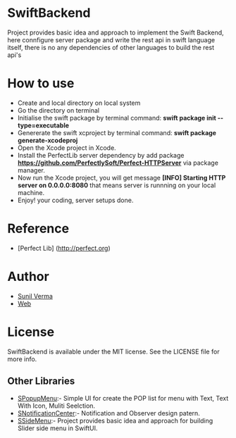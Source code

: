 # SwiftBackend

Project provides basic idea and approach to implement the Swift Backend, here connfigure server package and write the rest api in swift language itself, there is no any dependencies of other languages to build the rest api's 

# How to use

* Create and local directory on local system
* Go the directory on terminal
* Initialise the swift package by terminal command: **swift package init --type=executable**
* Genererate the swift xcproject by terminal command: **swift package generate-xcodeproj**
* Open the Xcode project in Xcode.
* Install the PerfectLib server dependency by add package **https://github.com/PerfectlySoft/Perfect-HTTPServer** via package manager.
* Now run the Xcode project, you will get message **[INFO] Starting HTTP server  on 0.0.0.0:8080** that means server is runnning on your local machine.
* Enjoy! your coding, server setups done.


# Reference
* [Perfect Lib] (http://perfect.org)


# Author   

* [Sunil Verma](https://github.com/email2sunilverma)
* [Web](https://sites.google.com/view/sunil-kumar-verma/)


# License
SwiftBackend is available under the MIT license. See the LICENSE file for more info.


## Other Libraries

* [SPopupMenu](https://github.com/email2sunilverma/SPopupMenu):- Simple UI for create the POP list for menu with Text, Text With Icon, Muliti Seelction.
* [SNotificationCenter](https://github.com/email2sunilverma/SNotificationCenter):- Notification and Observer design patern.
* [SSideMenu](https://github.com/email2sunilverma/SSideMenu):- Project provides basic idea and approach for building Slider side menu in SwiftUI.
